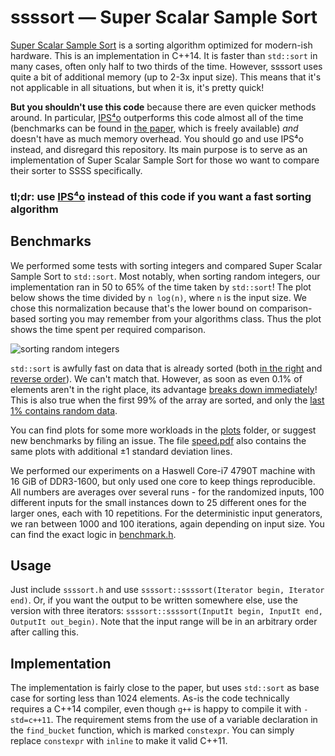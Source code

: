 # ssssort — Super Scalar Sample Sort

[Super Scalar Sample
Sort](http://citeseerx.ist.psu.edu/viewdoc/download?doi=10.1.1.72.366&rep=rep1&type=pdf)
is a sorting algorithm optimized for modern-ish hardware.  This is an
implementation in C++14.  It is faster than `std::sort` in many
cases, often only half to two thirds of the time.  However, ssssort
uses quite a bit of additional memory (up to 2-3x input size).
This means that it's not applicable in all situations, but when
it is, it's pretty quick!

**But you shouldn't use this code** because there are even quicker methods around.  In particular, [IPS⁴o](https://github.com/ips4o/ips4o) outperforms this code almost all of the time (benchmarks can be found in [the paper](https://arxiv.org/pdf/2009.13569.pdf), which is freely available) *and* doesn't have as much memory overhead.  You should go and use IPS⁴o instead, and disregard this repository.  Its main purpose is to serve as an implementation of Super Scalar Sample Sort for those wo want to compare their sorter to SSSS specifically.

### tl;dr: use [IPS⁴o](https://github.com/ips4o/ips4o) instead of this code if you want a fast sorting algorithm

## Benchmarks

We performed some tests with sorting integers and compared Super Scalar Sample
Sort to `std::sort`. Most notably, when sorting random integers, our
implementation ran in 50 to 65% of the time taken by `std::sort`! The plot below
shows the time divided by `n log(n)`, where `n` is the input size. We chose this
normalization because that's the lower bound on comparison-based sorting you may
remember from your algorithms class.  Thus the plot shows the time spent per
required comparison.

![sorting random integers](plots/random.png)

`std::sort` is awfully fast on data that is already sorted (both
[in the right](plots/sorted.png) and [reverse order](plots/reverse.png)). We
can't match that.  However, as soon as even 0.1% of elements aren't in the right
place, its advantage [breaks down immediately](plots/99.9pcsorted.png)!  This is
also true when the first 99% of the array are sorted, and only the
[last 1% contains random data](plots/99pctail.png).

You can find plots for some more workloads in the [plots](plots/) folder, or
suggest new benchmarks by filing an issue.  The file [speed.pdf](speed.pdf) also
contains the same plots with additional ±1 standard deviation lines.

We performed our experiments on a Haswell Core-i7 4790T machine with 16 GiB of
DDR3-1600, but only used one core to keep things reproducible. All numbers are
averages over several runs - for the randomized inputs, 100 different inputs for
the small instances down to 25 different ones for the larger ones, each with 10
repetitions.  For the deterministic input generators, we ran between 1000 and
100 iterations, again depending on input size.  You can find the exact logic in
[benchmark.h](benchmark.h).

## Usage

Just include `ssssort.h` and use `ssssort::ssssort(Iterator begin, Iterator end)`.
Or, if you want the output to be written somewhere else, use the version with
three iterators: `ssssort::ssssort(InputIt begin, InputIt end, OutputIt out_begin)`.
Note that the input range will be in an arbitrary order after calling this.

## Implementation

The implementation is fairly close to the paper, but uses `std::sort` as base
case for sorting less than 1024 elements.  As-is the code technically requires a
C++14 compiler, even though `g++` is happy to compile it with `-std=c++11`.  The
requirement stems from the use of a variable declaration in the `find_bucket`
function, which is marked `constexpr`.  You can simply replace `constexpr` with
`inline` to make it valid C++11.
